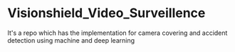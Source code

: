 # Visionshield_Video_Surveillence
It's a repo which has the implementation for camera covering and accident detection using machine and deep learning
